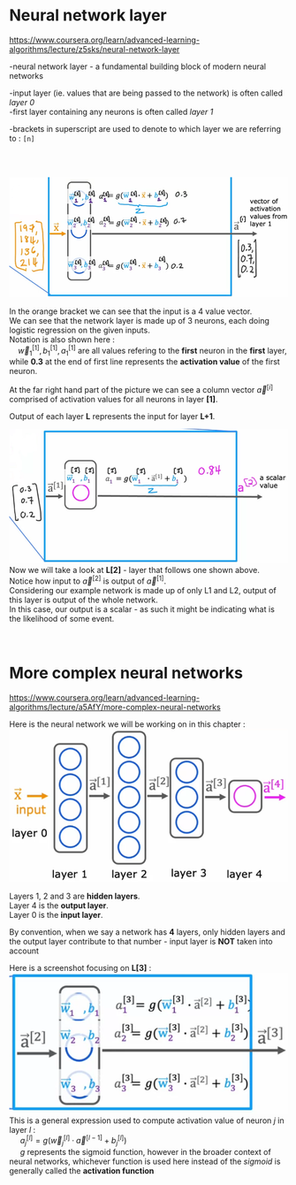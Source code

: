 # Neural network layer
https://www.coursera.org/learn/advanced-learning-algorithms/lecture/z5sks/neural-network-layer  
  
-neural network layer - a fundamental building block of modern neural networks  
  
-input layer (ie. values that are being passed to the network) is often called *layer 0*  
-first layer containing any neurons is often called *layer 1*  
  
-brackets in superscript are used to denote to which layer we are referring to : `[n]`  

<br></br>
<p>
    <img src="./screenshots/neural_network_layer.png" />
</p>  

In the orange bracket we can see that the input is a 4 value vector.  
We can see that the network layer is made up of 3 neurons, each doing logistic regression on the given inputs.  
Notation is also shown here :  
&nbsp;&nbsp;&nbsp; $\vec{w}_{1}^{[1]}, b_{1}^{[1]}, a_{1}^{[1]}$ are all values refering to the **first** neuron in the **first** layer, while **0.3** at the end of first line represents the **activation value** of the first neuron.  
  
At the far right hand part of the picture we can see a column vector $\vec{a}^{[i]}$ comprised of activation values for all neurons in layer **[1]**.  
  
Output of each layer **L** represents the input for layer **L+1**.  
  
 
!["Picture showing L2 activation computations."](./screenshots/neural_network_layer_2.png "Picture showing L2 activation computations.")  
Now we will take a look at **L[2]** - layer that follows one shown above.  
Notice how input to $\vec{a}^{[2]}$ is output of $\vec{a}^{[1]}$.  
Considering our example network is made up of only L1 and L2, output of this layer is output of the whole network.  
In this case, our output is a scalar - as such it might be indicating what is the likelihood of some event.  
<br></br>
  
# More complex neural networks  
https://www.coursera.org/learn/advanced-learning-algorithms/lecture/a5AfY/more-complex-neural-networks  
  
Here is the neural network we will be working on in this chapter :  
!["Picture showing L2 activation computations."](./screenshots/more_complex_neural_networks_1.png "Picture showing L2 activation computations.")  
  
Layers 1, 2 and 3 are **hidden layers**.  
Layer 4 is the **output layer**.  
Layer 0 is the **input layer**.  
  
By convention, when we say a network has **4** layers, only hidden layers and the output layer contribute to that number - input layer is **NOT** taken into account  
  
Here is a screenshot focusing on **L[3]** :  
!["Picture showing L3."](./screenshots/more_complex_neural_networks_2.png "Picture showing L3.")  
This is a general expression used to compute activation value of neuron *j* in layer *l* :  
&nbsp;&nbsp;&nbsp;&nbsp; $a_{j}^{[l]} = g(\vec{w}_{j}^{[l]} \cdot \vec{a}^{[l-1]} + b_{j}^{[l]})$  
&nbsp;&nbsp;&nbsp;&nbsp; $g$ represents the sigmoid function, however in the broader context of neural networks, whichever function is used here instead of the *sigmoid* is generally called the **activation function**  